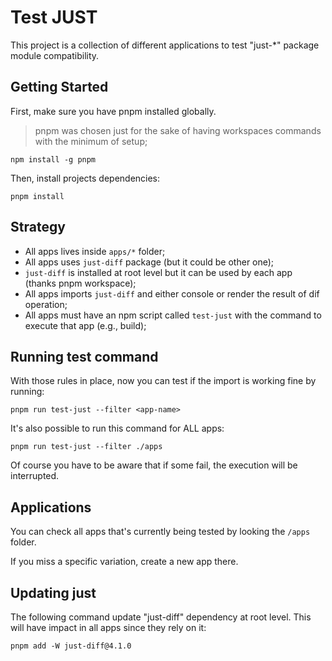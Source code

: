 # Test JUST

This project is a collection of different applications to test "just-\*" package module compatibility.

## Getting Started

First, make sure you have pnpm installed globally.

> pnpm was chosen just for the sake of having workspaces commands with the minimum of setup;

```
npm install -g pnpm
```

Then, install projects dependencies:

```
pnpm install
```

## Strategy

- All apps lives inside `apps/*` folder;
- All apps uses `just-diff` package (but it could be other one);
- `just-diff` is installed at root level but it can be used by each app (thanks pnpm workspace);
- All apps imports `just-diff` and either console or render the result of dif operation;
- All apps must have an npm script called `test-just` with the command to execute that app (e.g., build);

## Running test command

With those rules in place, now you can test if the import is working fine by running:

```
pnpm run test-just --filter <app-name>
```

It's also possible to run this command for ALL apps:

```
pnpm run test-just --filter ./apps
```

Of course you have to be aware that if some fail, the execution will be interrupted.

## Applications

You can check all apps that's currently being tested by looking the `/apps` folder.

If you miss a specific variation, create a new app there.

## Updating just

The following command update "just-diff" dependency at root level. This will have impact in all apps since they rely on it:

```
pnpm add -W just-diff@4.1.0
```

